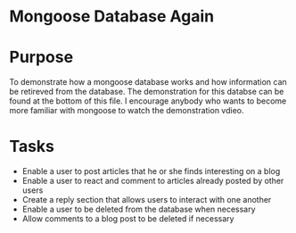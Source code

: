 # Mongoose Database Again

# Purpose
To demonstrate how a mongoose database works and how information can be retireved from the database. The demonstration
for this databse can be found at the bottom of this file. I encourage anybody who wants to become more familiar with 
mongoose to watch the demonstration vdieo.

# Tasks
- Enable a user to post articles that he or she finds interesting on a blog
- Enable a user to react and comment to articles already posted by other users
- Create a reply section that allows users to interact with one another
- Enable a user to be deleted from the database when necessary
- Allow comments to a blog post to be deleted if necessary

#
